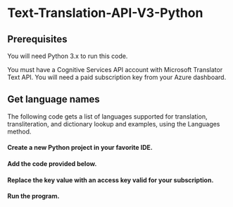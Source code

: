# Text-Translation-API-V3-Python

## Prerequisites
You will need Python 3.x to run this code.

You must have a Cognitive Services API account with Microsoft Translator Text API. You will need a paid subscription key from your Azure dashboard.


## Get language names
The following code gets a list of languages supported for translation, transliteration, and dictionary lookup and examples, using the Languages method.

#### Create a new Python project in your favorite IDE.
#### Add the code provided below.
#### Replace the key value with an access key valid for your subscription.
#### Run the program.
